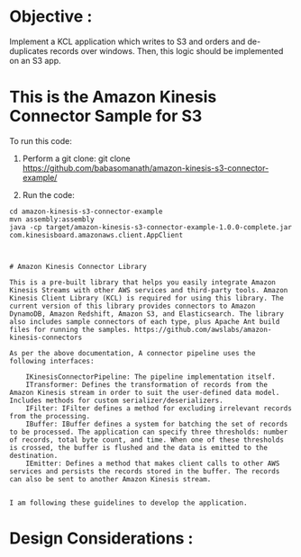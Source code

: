 # Objective :
  Implement a KCL application which writes to S3 and orders and de-duplicates records over windows. Then, this logic should be implemented on an S3 app.
   
# This is the Amazon Kinesis Connector Sample for S3

To run this code:

1) Perform a git clone:
 git clone https://github.com/babasomanath/amazon-kinesis-s3-connector-example/

2) Run the code:
```
cd amazon-kinesis-s3-connector-example
mvn assembly:assembly
java -cp target/amazon-kinesis-s3-connector-example-1.0.0-complete.jar com.kinesisboard.amazonaws.client.AppClient
```


```


# Amazon Kinesis Connector Library

This is a pre-built library that helps you easily integrate Amazon Kinesis Streams with other AWS services and third-party tools. Amazon Kinesis Client Library (KCL) is required for using this library. The current version of this library provides connectors to Amazon DynamoDB, Amazon Redshift, Amazon S3, and Elasticsearch. The library also includes sample connectors of each type, plus Apache Ant build files for running the samples. https://github.com/awslabs/amazon-kinesis-connectors

As per the above documentation, A connector pipeline uses the following interfaces:

    IKinesisConnectorPipeline: The pipeline implementation itself.
    ITransformer: Defines the transformation of records from the Amazon Kinesis stream in order to suit the user-defined data model. Includes methods for custom serializer/deserializers.
    IFilter: IFilter defines a method for excluding irrelevant records from the processing.
    IBuffer: IBuffer defines a system for batching the set of records to be processed. The application can specify three thresholds: number of records, total byte count, and time. When one of these thresholds is crossed, the buffer is flushed and the data is emitted to the destination.
    IEmitter: Defines a method that makes client calls to other AWS services and persists the records stored in the buffer. The records can also be sent to another Amazon Kinesis stream.


I am following these guidelines to develop the application.
```

# Design Considerations :

